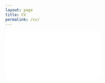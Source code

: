 ```yaml
---
layout: page
title: CV
permalink: /cv/
---
```


<embed src="/Users/chandlerjones/Downloads/jonesAndrewChandlerCV2024.pdf" type="application/pdf">
